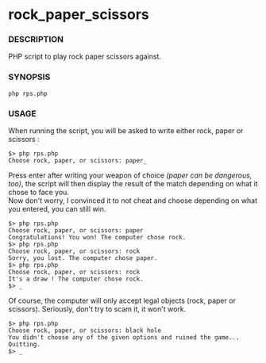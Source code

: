 # rock_paper_scissors
### DESCRIPTION
PHP script to play rock paper scissors against.

### SYNOPSIS
```
php rps.php
```

### USAGE
When running the script, you will be asked to write either rock, paper or scissors :
```
$> php rps.php
Choose rock, paper, or scissors: paper_
```
Press enter after writing your weapon of choice *(paper can be dangerous, too)*, the script will then display the result of the match depending on what it chose to face you.<br />
Now don't worry, I convinced it to not cheat and choose depending on what you entered, you can still win.
```
$> php rps.php
Choose rock, paper, or scissors: paper
Congratulations! You won! The computer chose rock.
$> php rps.php
Choose rock, paper, or scissors: rock
Sorry, you lost. The computer chose paper.
$> php rps.php
Choose rock, paper, or scissors: rock
It's a draw ! The computer chose rock.
$> _
```
Of course, the computer will only accept legal objects (rock, paper or scissors).
Seriously, don't try to scam it, it won't work.
```
$> php rps.php
Choose rock, paper, or scissors: black hole 
You didn't choose any of the given options and ruined the game... Quitting.
$> _
```
